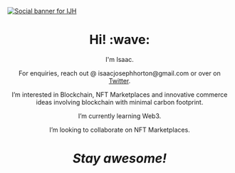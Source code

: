 [![Social banner for IJH](https://raw.githubusercontent.com/isaacjosephhorton/isaacjosephhorton/main/assets/img/ijhbanner.svg)](https://isaacjosephhorton.github.io)
<h1 align='center'> Hi! :wave:</h1>
<p align='center'>
I'm Isaac.
</p>
<p align='center'>For enquiries, reach out @ isaacjosephhorton@gmail.com or over on <a href="https://twitter.com/ijhdesigner">Twitter</a>.</p>
<p align='center'>I’m interested in Blockchain, NFT Marketplaces and innovative commerce ideas involving blockchain with minimal carbon footprint.</p>
<p align='center'>I’m currently learning Web3.</p>
<p align='center'>I’m looking to collaborate on NFT Marketplaces.</p>
<h1 align='center'><i>Stay awesome!</i></h1></p>
